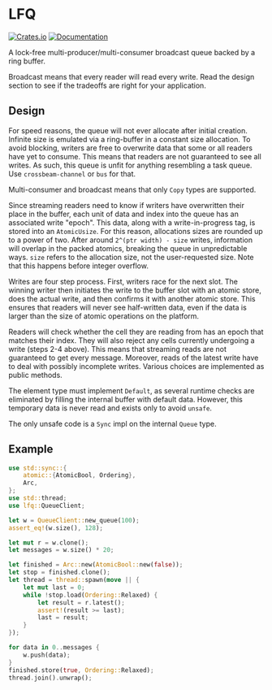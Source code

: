 # LFQ

[![Crates.io](https://img.shields.io/crates/v/lfq.svg)](https://crates.io/crates/bus)
[![Documentation](https://docs.rs/lfq/badge.svg)](https://docs.rs/lfq/)

A lock-free multi-producer/multi-consumer broadcast queue backed by a ring
buffer.

Broadcast means that every reader will read every write.
Read the design section to see if the tradeoffs are right for your
application.

## Design

For speed reasons, the queue will not ever allocate after initial creation.
Infinite size is emulated via a ring-buffer in a constant size allocation.
To avoid blocking, writers are free to overwrite data that some or all
readers have yet to consume. This means that readers are not guaranteed
to see all writes. As such, this queue is unfit for anything resembling a
task queue. Use `crossbeam-channel` or `bus` for that.

Multi-consumer and broadcast means that only `Copy` types are supported.

Since streaming readers need to know if writers have overwritten their
place in the buffer, each unit of data and index into the queue has an
associated write "epoch". This data, along with a write-in-progress tag,
is stored into an `AtomicUsize`. For this reason, allocations sizes are
rounded up to a power of two. After around `2^(ptr width) - size`
writes, information will overlap in the packed atomics, breaking the queue
in unpredictable ways. `size` refers to the allocation size, not the
user-requested size. Note that this happens before integer overflow.

Writes are four step process. First, writers race for the next slot.
The winning writer then initiates the write to the buffer slot with
an atomic store, does the actual write, and then confirms it with another
atomic store. This ensures that readers will never see half-written data,
even if the data is larger than the size of atomic operations on the
platform.

Readers will check whether the cell they are reading from has an epoch that
matches their index. They will also reject any cells currently undergoing a
write (steps 2-4 above). This means that streaming reads are not guaranteed
to get every message. Moreover, reads of the latest write have to deal with
possibly incomplete writes. Various choices are implemented as public
methods.

The element type must implement `Default`, as several runtime checks are
eliminated by filling the internal buffer with default data. However, this
temporary data is never read and exists only to avoid `unsafe`.

The only unsafe code is a `Sync` impl on the internal `Queue` type.

## Example

```rust
use std::sync::{
    atomic::{AtomicBool, Ordering},
    Arc,
};
use std::thread;
use lfq::QueueClient;

let w = QueueClient::new_queue(100);
assert_eq!(w.size(), 128);

let mut r = w.clone();
let messages = w.size() * 20;

let finished = Arc::new(AtomicBool::new(false));
let stop = finished.clone();
let thread = thread::spawn(move || {
    let mut last = 0;
    while !stop.load(Ordering::Relaxed) {
        let result = r.latest();
        assert!(result >= last);
        last = result;
    }
});

for data in 0..messages {
    w.push(data);
}
finished.store(true, Ordering::Relaxed);
thread.join().unwrap();
```
